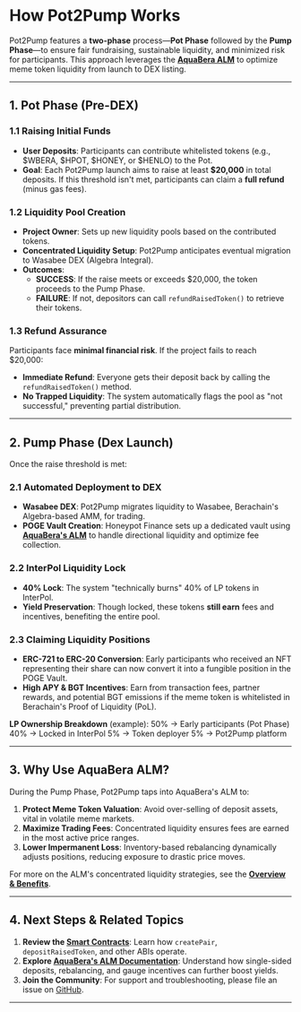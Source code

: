 # How Pot2Pump Works

Pot2Pump features a **two-phase** process—**Pot Phase** followed by the **Pump Phase**—to ensure fair fundraising, sustainable liquidity, and minimized risk for participants. This approach leverages the [**AquaBera ALM**](../AutomatedLiquidityManager/Overview-Benefits/) to optimize meme token liquidity from launch to DEX listing.

---

## 1. Pot Phase (Pre-DEX)

### 1.1 Raising Initial Funds

- **User Deposits**: Participants can contribute whitelisted tokens (e.g., $WBERA, $HPOT, $HONEY, or $HENLO) to the Pot.  
- **Goal**: Each Pot2Pump launch aims to raise at least **$20,000** in total deposits. If this threshold isn't met, participants can claim a **full refund** (minus gas fees).

### 1.2 Liquidity Pool Creation

- **Project Owner**: Sets up new liquidity pools based on the contributed tokens.  
- **Concentrated Liquidity Setup**: Pot2Pump anticipates eventual migration to Wasabee DEX (Algebra Integral).  
- **Outcomes**:
  - **SUCCESS**: If the raise meets or exceeds $20,000, the token proceeds to the Pump Phase.  
  - **FAILURE**: If not, depositors can call `refundRaisedToken()` to retrieve their tokens.

### 1.3 Refund Assurance

Participants face **minimal financial risk**. If the project fails to reach $20,000:

- **Immediate Refund**: Everyone gets their deposit back by calling the `refundRaisedToken()` method.
- **No Trapped Liquidity**: The system automatically flags the pool as "not successful," preventing partial distribution.

---

## 2. Pump Phase (Dex Launch)

Once the raise threshold is met:

### 2.1 Automated Deployment to DEX

- **Wasabee DEX**: Pot2Pump migrates liquidity to Wasabee, Berachain's Algebra-based AMM, for trading.  
- **POGE Vault Creation**: Honeypot Finance sets up a dedicated vault using [**AquaBera's ALM**](../AutomatedLiquidityManager/README.md) to handle directional liquidity and optimize fee collection.

### 2.2 InterPol Liquidity Lock

- **40% Lock**: The system "technically burns" 40% of LP tokens in InterPol.  
- **Yield Preservation**: Though locked, these tokens **still earn** fees and incentives, benefiting the entire pool.

### 2.3 Claiming Liquidity Positions

- **ERC-721 to ERC-20 Conversion**: Early participants who received an NFT representing their share can now convert it into a fungible position in the POGE Vault.  
- **High APY & BGT Incentives**: Earn from transaction fees, partner rewards, and potential BGT emissions if the meme token is whitelisted in Berachain's Proof of Liquidity (PoL).

**LP Ownership Breakdown** (example):
50% → Early participants (Pot Phase) 40% → Locked in InterPol 5% → Token deployer 5% → Pot2Pump platform

---

## 3. Why Use AquaBera ALM?

During the Pump Phase, Pot2Pump taps into AquaBera's ALM to:

1. **Protect Meme Token Valuation**: Avoid over-selling of deposit assets, vital in volatile meme markets.  
2. **Maximize Trading Fees**: Concentrated liquidity ensures fees are earned in the most active price ranges.  
3. **Lower Impermanent Loss**: Inventory-based rebalancing dynamically adjusts positions, reducing exposure to drastic price moves.

For more on the ALM's concentrated liquidity strategies, see the [**Overview & Benefits**](../AutomatedLiquidityManager/Overview-Benefits/).

---

## 4. Next Steps & Related Topics

1. **Review the [Smart Contracts](../SmartContracts/)**: Learn how `createPair`, `depositRaisedToken`, and other ABIs operate.  
2. **Explore [AquaBera's ALM Documentation](../AutomatedLiquidityManager/README.md)**: Understand how single-sided deposits, rebalancing, and gauge incentives can further boost yields.  
3. **Join the Community**: For support and troubleshooting, please file an issue on [GitHub](https://github.com/AquaBera/alm/issues).

---
